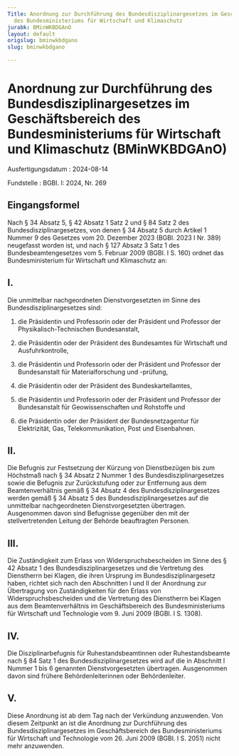 ```yaml
---
Title: Anordnung zur Durchführung des Bundesdisziplinargesetzes im Geschäftsbereich
  des Bundesministeriums für Wirtschaft und Klimaschutz
jurabk: BMinWKBDGAnO
layout: default
origslug: bminwkbdgano
slug: bminwkbdgano

---
```


# Anordnung zur Durchführung des Bundesdisziplinargesetzes im Geschäftsbereich des Bundesministeriums für Wirtschaft und Klimaschutz (BMinWKBDGAnO)

Ausfertigungsdatum
:   2024-08-14

Fundstelle
:   BGBl. I: 2024, Nr. 269


## Eingangsformel

Nach § 34 Absatz 5, § 42 Absatz 1 Satz 2 und § 84 Satz 2 des Bundesdisziplinargesetzes, von denen § 34 Absatz 5 durch Artikel 1 Nummer 9 des Gesetzes vom 20. Dezember 2023 (BGBl. 2023 I Nr. 389) neugefasst worden ist, und nach § 127 Absatz 3 Satz 1 des Bundesbeamtengesetzes vom 5. Februar 2009 (BGBl. I S. 160) ordnet das Bundesministerium für Wirtschaft und Klimaschutz an:


## I.

Die unmittelbar nachgeordneten Dienstvorgesetzten im Sinne des Bundesdisziplinargesetzes sind:

1.  die Präsidentin und Professorin oder der Präsident und Professor der Physikalisch-Technischen Bundesanstalt,


2.  die Präsidentin oder der Präsident des Bundesamtes für Wirtschaft und Ausfuhrkontrolle,


3.  die Präsidentin und Professorin oder der Präsident und Professor der Bundesanstalt für Materialforschung und -prüfung,


4.  die Präsidentin oder der Präsident des Bundeskartellamtes,


5.  die Präsidentin und Professorin oder der Präsident und Professor der Bundesanstalt für Geowissenschaften und Rohstoffe und


6.  die Präsidentin oder der Präsident der Bundesnetzagentur für Elektrizität, Gas, Telekommunikation, Post und Eisenbahnen.





## II.

Die Befugnis zur Festsetzung der Kürzung von Dienstbezügen bis zum Höchstmaß nach § 34 Absatz 2 Nummer 1 des Bundesdisziplinargesetzes sowie die Befugnis zur Zurückstufung oder zur Entfernung aus dem Beamtenverhältnis gemäß § 34 Absatz 4 des Bundesdisziplinargesetzes werden gemäß § 34 Absatz 5 des Bundesdisziplinargesetzes auf die unmittelbar nachgeordneten Dienstvorgesetzten übertragen. Ausgenommen davon sind Befugnisse gegenüber den mit der stellvertretenden Leitung der Behörde beauftragten Personen.


## III.

Die Zuständigkeit zum Erlass von Widerspruchsbescheiden im Sinne des § 42 Absatz 1 des Bundesdisziplinargesetzes und die Vertretung des Dienstherrn bei Klagen, die ihren Ursprung im Bundesdisziplinargesetz haben, richtet sich nach den Abschnitten I und II der Anordnung zur Übertragung von Zuständigkeiten für den Erlass von Widerspruchsbescheiden und die Vertretung des Dienstherrn bei Klagen aus dem Beamtenverhältnis im Geschäftsbereich des Bundesministeriums für Wirtschaft und Technologie vom 9. Juni 2009 (BGBl. I S. 1308).


## IV.

Die Disziplinarbefugnis für Ruhestandsbeamtinnen oder Ruhestandsbeamte nach § 84 Satz 1 des Bundesdisziplinargesetzes wird auf die in Abschnitt I Nummer 1 bis 6 genannten Dienstvorgesetzten übertragen. Ausgenommen davon sind frühere Behördenleiterinnen oder Behördenleiter.


## V.

Diese Anordnung ist ab dem Tag nach der Verkündung anzuwenden. Von diesem Zeitpunkt an ist die Anordnung zur Durchführung des Bundesdisziplinargesetzes im Geschäftsbereich des Bundesministeriums für Wirtschaft und Technologie vom 26. Juni 2009 (BGBl. I S. 2051) nicht mehr anzuwenden.

